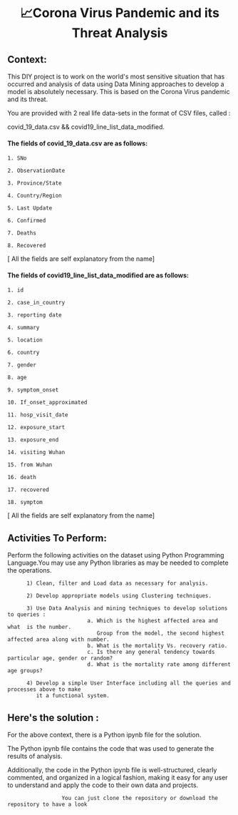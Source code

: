 <h1 align="center"> 📈Corona Virus Pandemic and its Threat Analysis</h1>
 

## Context:
This DIY project is to work on the world's most sensitive situation that has occurred and analysis of data using Data Mining approaches to develop a model is absolutely necessary. This is based on the Corona Virus pandemic and its threat.

You are provided with 2 real life data-sets in the format of CSV files, called : 

covid_19_data.csv  &&  covid19_line_list_data_modified.

#### The fields of covid_19_data.csv are as follows:

```
1. SNo 

2. ObservationDate 

3. Province/State 

4. Country/Region 

5. Last Update 

6. Confirmed 

7. Deaths 

8. Recovered
```

[ All the fields are self explanatory from the name]


#### The fields of covid19_line_list_data_modified are as follows:

```
1. id

2. case_in_country

3. reporting date  

4. summary  

5. location 

6. country 

7. gender

8. age

9. symptom_onset  

10. If_onset_approximated  

11. hosp_visit_date  

12. exposure_start  

13. exposure_end

14. visiting Wuhan  

15. from Wuhan	  

16. death  

17. recovered  

18. symptom
```

[ All the fields are self explanatory from the name]



## Activities To Perform:

Perform the following activities on the dataset using Python Programming Language.You may use any Python libraries as may be needed to complete the operations.

```
      1) Clean, filter and Load data as necessary for analysis.
```

```
      2) Develop appropriate models using Clustering techniques.
```

```
      3) Use Data Analysis and mining techniques to develop solutions to queries :
                         a. Which is the highest affected area and what  is the number. 
                            Group from the model, the second highest affected area along with number.
                         b. What is the mortality Vs. recovery ratio.
                         c. Is there any general tendency towards particular age, gender or random?
                         d. What is the mortality rate among different age groups?
```

```
      4) Develop a simple User Interface including all the queries and processes above to make 
         it a functional system.
```

## Here's the solution : 

For the above context, there is a Python ipynb file for the solution.

The Python ipynb file contains the code that was used to generate the results of analysis.

Additionally, the code in the Python ipynb file is well-structured, clearly commented, and organized in a logical fashion, making it easy for any user to understand and apply the code to their own data and projects.

```
                 You can just clone the repository or download the repository to have a look
```

 
